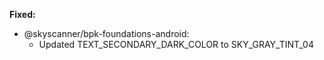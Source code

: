 **Fixed:**

- @skyscanner/bpk-foundations-android:
  - Updated TEXT_SECONDARY_DARK_COLOR to SKY_GRAY_TINT_04
